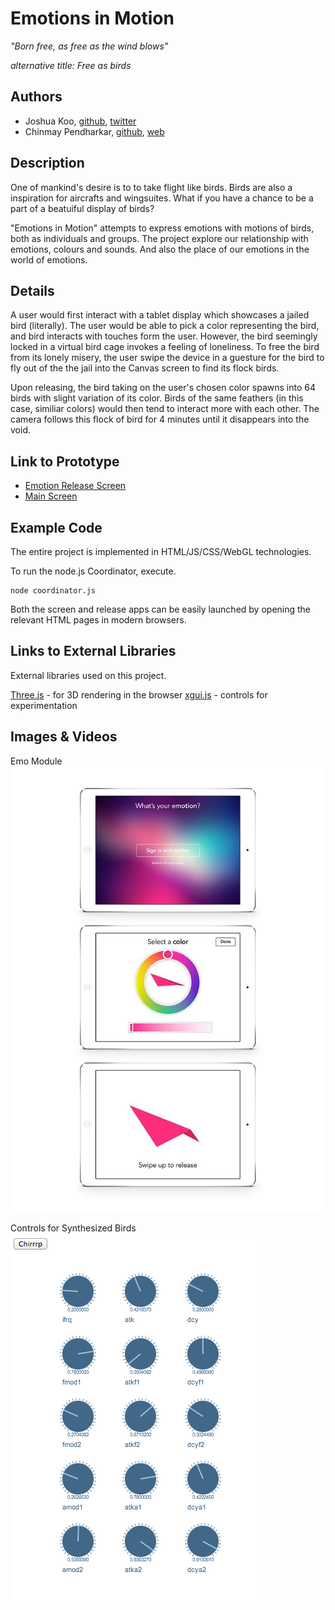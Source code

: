 # Emotions in Motion
_"Born free, as free as the wind blows"_

_alternative title: Free as birds_


## Authors
- Joshua Koo, [github](https://github.com/zz85), [twitter](http://twitter.com/blurspline)
- Chinmay Pendharkar, [github](https://github.com/notthetup), [web](http://chinpen.net/)

## Description
One of mankind's desire is to to take flight like birds. Birds are also a inspiration for aircrafts and wingsuites. What if you have a chance to be a part of a beatuiful display of birds?

"Emotions in Motion" attempts to express emotions with motions of birds, both as individuals and groups. The project explore our relationship with emotions, colours and sounds. And also the place of our emotions in the world of emotions.

## Details
A user would first interact with a tablet display which showcases a jailed bird (literally). The user would be able to pick a color representing the bird, and bird interacts with touches form the user. However, the bird seemingly locked in a virtual bird cage invokes a feeling of loneliness. To free the bird from its lonely misery, the user swipe the device in a guesture for the bird to fly out of the the jail into the Canvas screen to find its flock birds.

Upon releasing, the bird taking on the user's chosen color spawns into 64 birds with slight variation of its color. Birds of the same feathers (in this case, similiar colors) would then tend to interact more with each other. The camera follows this flock of bird for 4 minutes until it disappears into the void.

## Link to Prototype
- [Emotion Release Screen](./project_code/release-screen/release.html)
- [Main Screen](./project_code/main-screen/screen.html)

## Example Code
The entire project is implemented in HTML/JS/CSS/WebGL technologies.

To run the node.js Coordinator, execute.

```
node coordinator.js
```

Both the screen and release apps can be easily launched by opening the relevant HTML pages in modern browsers.



## Links to External Libraries
External libraries used on this project.

[Three.js](http://threejs.org "Three.js") - for 3D rendering in the browser
[xgui.js](http://oos.moxiecode.com/js_canvas/xgui/ "xgui.js") - controls for experimentation

## Images & Videos


Emo Module
![Emo UI Mock 1](project_images/draft_picking_emotions_1.jpg "Emo UI Mock 1")

Controls for Synthesized Birds
![Controls for Synthesized Birds](project_images/screenshot_bird_controls.png "Controls for Synthesized Birds")
